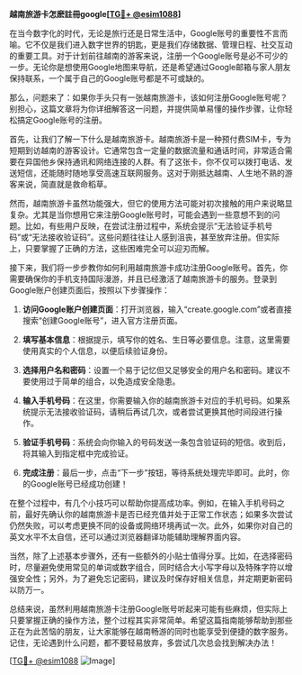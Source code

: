 **越南旅游卡怎麽註冊google[[TG💪+ @esim1088](https://t.me/s/esim1088)]**

在当今数字化的时代，无论是旅行还是日常生活中，Google账号的重要性不言而喻。它不仅是我们进入数字世界的钥匙，更是我们存储数据、管理日程、社交互动的重要工具。对于计划前往越南的游客来说，注册一个Google账号是必不可少的一步。无论你是想使用Google地图来导航，还是希望通过Google邮箱与家人朋友保持联系，一个属于自己的Google账号都是不可或缺的。

那么，问题来了：如果你手头只有一张越南旅游卡，该如何注册Google账号呢？别担心，这篇文章将为你详细解答这一问题，并提供简单易懂的操作步骤，让你轻松搞定Google账号的注册。

首先，让我们了解一下什么是越南旅游卡。越南旅游卡是一种预付费SIM卡，专为短期到访越南的游客设计。它通常包含一定量的数据流量和通话时间，非常适合需要在异国他乡保持通讯和网络连接的人群。有了这张卡，你不仅可以拨打电话、发送短信，还能随时随地享受高速互联网服务。这对于刚抵达越南、人生地不熟的游客来说，简直就是救命稻草。

然而，越南旅游卡虽然功能强大，但它的使用方法可能对初次接触的用户来说略显复杂。尤其是当你想用它来注册Google账号时，可能会遇到一些意想不到的问题。比如，有些用户反映，在尝试注册过程中，系统会提示“无法验证手机号码”或“无法接收验证码”。这些问题往往让人感到沮丧，甚至放弃注册。但实际上，只要掌握了正确的方法，这些困难完全可以迎刃而解。

接下来，我们将一步步教你如何利用越南旅游卡成功注册Google账号。首先，你需要确保你的手机支持国际漫游，并且已经激活了越南旅游卡的服务。登录到Google账户创建页面后，按照以下步骤操作：

1. **访问Google账户创建页面**：打开浏览器，输入“create.google.com”或者直接搜索“创建Google账号”，进入官方注册页面。
   
2. **填写基本信息**：根据提示，填写你的姓名、生日等必要信息。注意，这里需要使用真实的个人信息，以便后续验证身份。

3. **选择用户名和密码**：设置一个易于记忆但又足够安全的用户名和密码。建议不要使用过于简单的组合，以免造成安全隐患。

4. **输入手机号码**：在这里，你需要输入你的越南旅游卡对应的手机号码。如果系统提示无法接收验证码，请稍后再试几次，或者尝试更换其他时间段进行操作。

5. **验证手机号码**：系统会向你输入的号码发送一条包含验证码的短信。收到后，将其输入到指定框中完成验证。

6. **完成注册**：最后一步，点击“下一步”按钮，等待系统处理完毕即可。此时，你的Google账号已经成功创建！

在整个过程中，有几个小技巧可以帮助你提高成功率。例如，在输入手机号码之前，最好先确认你的越南旅游卡是否已经充值并处于正常工作状态；如果多次尝试仍然失败，可以考虑更换不同的设备或网络环境再试一次。此外，如果你对自己的英文水平不太自信，还可以通过浏览器翻译功能辅助理解界面内容。

当然，除了上述基本步骤外，还有一些额外的小贴士值得分享。比如，在选择密码时，尽量避免使用常见的单词或数字组合，同时结合大小写字母以及特殊字符以增强安全性；另外，为了避免忘记密码，建议及时保存好相关信息，并定期更新密码以防万一。

总结来说，虽然利用越南旅游卡注册Google账号听起来可能有些麻烦，但实际上只要掌握正确的操作方法，整个过程其实非常简单。希望这篇指南能够帮助到那些正在为此苦恼的朋友，让大家能够在越南畅游的同时也能享受到便捷的数字服务。记住，无论遇到什么问题，都不要轻易放弃，多尝试几次总会找到解决办法！

[[TG💪+ @esim1088](https://t.me/s/esim1088) ![Image](https://i.postimg.cc/4NQfJmqS/Snipaste-2025-05-13-00-14-12.png)]